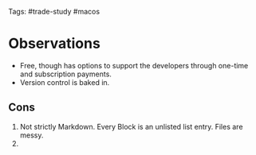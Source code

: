 Tags: #trade-study #macos 
# Observations
- Free, though has options to support the developers through one-time and subscription payments.
- Version control is baked in.
## Cons
1. Not strictly Markdown.  Every Block is an unlisted list entry.  Files are messy.
2. 
